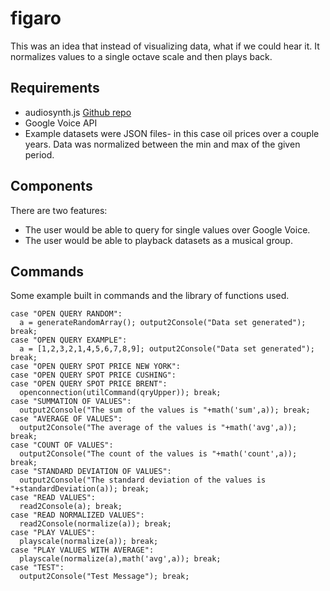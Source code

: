 # figaro
This was an idea that instead of visualizing data, what if we could hear it. It normalizes values to a single octave scale and then plays back.

## Requirements
* audiosynth.js [Github repo](https://github.com/keithwhor/audiosynth)
* Google Voice API
* Example datasets were JSON files- in this case oil prices over a couple years. Data was normalized between the min and max of the given period. 

## Components
There are two features:
* The user would be able to query for single values over Google Voice.
* The user would be able to playback datasets as a musical group.

## Commands
Some example built in commands and the library of functions used.
```
case "OPEN QUERY RANDOM": 				
  a = generateRandomArray(); output2Console("Data set generated"); break;
case "OPEN QUERY EXAMPLE":				
  a = [1,2,3,2,1,4,5,6,7,8,9]; output2Console("Data set generated"); break;
case "OPEN QUERY SPOT PRICE NEW YORK":
case "OPEN QUERY SPOT PRICE CUSHING": 			
case "OPEN QUERY SPOT PRICE BRENT": 	
  openconnection(utilCommand(qryUpper)); break;
case "SUMMATION OF VALUES": 			
  output2Console("The sum of the values is "+math('sum',a)); break;
case "AVERAGE OF VALUES": 				
  output2Console("The average of the values is "+math('avg',a)); break;
case "COUNT OF VALUES": 				
  output2Console("The count of the values is "+math('count',a)); break;
case "STANDARD DEVIATION OF VALUES":	
  output2Console("The standard deviation of the values is "+standardDeviation(a)); break;
case "READ VALUES": 					
  read2Console(a); break;
case "READ NORMALIZED VALUES":			
  read2Console(normalize(a)); break;
case "PLAY VALUES": 					
  playscale(normalize(a)); break;
case "PLAY VALUES WITH AVERAGE":		
  playscale(normalize(a),math('avg',a)); break;
case "TEST": 							
  output2Console("Test Message"); break;
```
